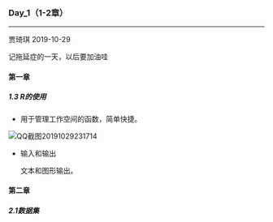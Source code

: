 ###  Day_1（1-2章）

-----

贾琦琪 2019-10-29

记拖延症的一天，以后要加油哇

#### 第一章

##### 1.3 R的使用

+ 用于管理工作空间的函数，简单快捷。

<img src="E:\R\Day_1_JQQ\QQ截图20191029231714.png" alt="QQ截图20191029231714"  />

+ 输入和输出

  文本和图形输出。

#### 第二章

##### 2.1数据集

